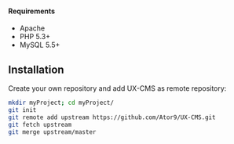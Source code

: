 #### Requirements
* Apache
* PHP 5.3+
* MySQL 5.5+

## Installation
Create your own repository and add UX-CMS as remote repository:
```sh
mkdir myProject; cd myProject/
git init
git remote add upstream https://github.com/Ator9/UX-CMS.git
git fetch upstream
git merge upstream/master
```
